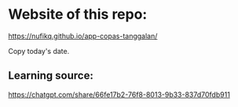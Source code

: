 # Website of this repo:

https://nufikq.github.io/app-copas-tanggalan/

Copy today's date.

## Learning source:

https://chatgpt.com/share/66fe17b2-76f8-8013-9b33-837d70fdb911
